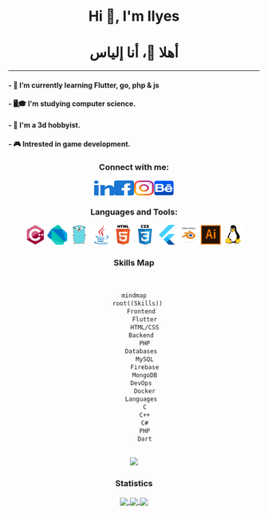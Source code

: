 <h1 align="center">Hi 👋, I'm Ilyes</h1>
<h1 align="center">أهلا 👋، أنا إلياس</h1>

---

#### - 🧠 I’m currently learning **Flutter, go, php & js**
#### - 🖥️🎓 I'm studying computer science.
#### - 🔪 I'm a 3d hobbyist.
#### - 🎮 Intrested in game development.

<div align="center">

<h3 align="center">Connect with me:</h3>
<p align="center">
<a href="https://linkedin.com/in/ilyeskouachi" target="blank"><img align="center" src="https://raw.githubusercontent.com/teamedwardforever/Readme-Generator/71f25dd8b98329b168142a6b782a107b75eab178/svg/Social/linked-in-alt.svg" alt="ilyeskouachi" height="30" width="40" /></a><a href="https://fb.com/@ilyes.kouachi2" target="blank"><img align="center" src="https://raw.githubusercontent.com/teamedwardforever/Readme-Generator/71f25dd8b98329b168142a6b782a107b75eab178/svg/Social/facebook.svg" alt="ilyes.kouachi1" height="30" width="40" /></a><a href="https://instagram.com/ilyes.kouachi1" target="blank"><img align="center" src="https://raw.githubusercontent.com/teamedwardforever/Readme-Generator/71f25dd8b98329b168142a6b782a107b75eab178/svg/Social/instagram.svg" alt="ilyes.kouachi1" height="30" width="40" /></a><a href="https://www.behance.net/ilyeskouachi" target="blank"><img align="center" src="https://raw.githubusercontent.com/teamedwardforever/Readme-Generator/71f25dd8b98329b168142a6b782a107b75eab178/svg/Social/behance.svg" alt="ilyeskouachi" height="30" width="40" /></a></p>

<h3 align="center">Languages and Tools:</h3>
<img src="https://raw.githubusercontent.com/teamedwardforever/Readme-Generator/71f25dd8b98329b168142a6b782a107b75eab178/svg/Skills/Languages/cplusplus-original.svg" alt="CPP" width="40" height="40"/>
<img src="https://raw.githubusercontent.com/teamedwardforever/Readme-Generator/71f25dd8b98329b168142a6b782a107b75eab178/svg/Skills/Mobile/dartlang-icon.svg" alt="Dart" width="40" height="40"/>
<img src="https://raw.githubusercontent.com/teamedwardforever/Readme-Generator/71f25dd8b98329b168142a6b782a107b75eab178/svg/Skills/Languages/go-original.svg" alt="Go" width="40" height="40"/>
<img src="https://raw.githubusercontent.com/teamedwardforever/Readme-Generator/71f25dd8b98329b168142a6b782a107b75eab178/svg/Skills/Languages/java-original.svg" alt="Java" width="40" height="40"/>
<img src="https://raw.githubusercontent.com/teamedwardforever/Readme-Generator/71f25dd8b98329b168142a6b782a107b75eab178/svg/Skills/Frontend/html5-original-wordmark.svg" alt="HTML" width="40" height="40"/>
<img src="https://raw.githubusercontent.com/teamedwardforever/Readme-Generator/71f25dd8b98329b168142a6b782a107b75eab178/svg/Skills/Frontend/css3-original-wordmark.svg" alt="Css" width="40" height="40"/>
<img src="https://raw.githubusercontent.com/teamedwardforever/Readme-Generator/71f25dd8b98329b168142a6b782a107b75eab178/svg/Skills/Mobile/flutterio-icon.svg" alt="Flutter" width="40" height="40"/>
<img src="https://raw.githubusercontent.com/teamedwardforever/Readme-Generator/71f25dd8b98329b168142a6b782a107b75eab178/svg/Skills/Software/blender_community_badge_white.svg" alt="Blender" width="40" height="40"/>
<img src="https://raw.githubusercontent.com/teamedwardforever/Readme-Generator/71f25dd8b98329b168142a6b782a107b75eab178/svg/Skills/Software/adobe_illustrator-icon%20(1).svg" alt="Adobe Illustrator" width="40" height="40"/>
<img src="https://raw.githubusercontent.com/teamedwardforever/Readme-Generator/71f25dd8b98329b168142a6b782a107b75eab178/svg/Skills/Other/linux-original.svg" alt="Linux" width="40" height="40"/>

<h3 align="center">Skills Map</h3>
<br>

```mermaid
mindmap
  root((Skills))
    Frontend
      Flutter
      HTML/CSS
    Backend
      PHP
    Databases
      MySQL
      Firebase
      MongoDB
    DevOps
      Docker
    Languages
      C
      C++
      C#
      PHP
      Dart
      
```


<img src="https://user-images.githubusercontent.com/73097560/115834477-dbab4500-a447-11eb-908a-139a6edaec5c.gif"><h3 align="center">Statistics</h3>
<a href="https://github.com/lias-e">
<img align="center" src="http://github-profile-summary-cards.vercel.app/api/cards/stats?username=lias-e&theme=transparent" height="180em" />
<img align="center" src="http://github-profile-summary-cards.vercel.app/api/cards/productive-time?username=lias-e&theme=transparent" height="180em" />
<img align="center" src="http://github-profile-summary-cards.vercel.app/api/cards/profile-details?username=lias-e&theme=transparent" height="180em" />
</div>
